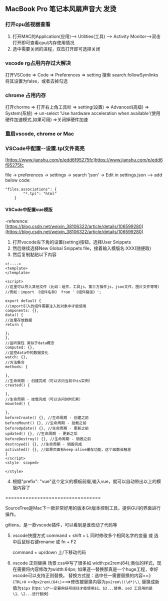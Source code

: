 ## MacBook Pro 笔记本风扇声音大 发烫

### 打开cpu监视器查看

  1. 打开MAC的Application(应用)--> Utilities(工具) --> Activity Monitor-->双击打开即可查看cpu/内存使用情况
  2. 选中需要关闭的进程，双击打开即可选择关闭
  
  
### vscode rg占用内存过大解决

  打开VSCode => Code => Preferences => setting  搜索 search.followSymlinks 将其设置为false，或者去掉勾选

### chrome 占用内存

  打开chorme => 打开右上角工具栏 => setting(设置) => Advanced(高级) => System(系统) => un-select 'Use hardware acceleration when available'(使用硬件加速模式,如果可用) =>关闭掉硬件加速
  
### 重启vscode, chrome or Mac


### VSCode中配置--设置.tpl文件高亮
[https://www.jianshu.com/p/edd6f95275fc]https://www.jianshu.com/p/edd6f95275fc

file -> preferences -> settings -> search 'json'  -> Edit in settings.json --> add below code:
```
"files.associations": {
        "*.tpl": "html"
    }
```

#### VSCode中配置vue模版
-reference: [https://blog.csdn.net/weixin_38106322/article/details/106599280](https://blog.csdn.net/weixin_38106322/article/details/106599280)

1. 打开vscode左下角的设置(setting)按钮，选择User Snippets
2. 然后继续选择New Global Snippets file，接着输入模版名:XXX(随便取)
3. 然后复制黏贴以下内容
```
<!---->
<template>
</template>

<script>
//这里可以导入其他文件（比如：组件，工具js，第三方插件js，json文件，图片文件等等）
//例如：import 《组件名称》 from '《组件路径》';

export default {
//import引入的组件需要注入到对象中才能使用
components: {},
data() {
//这里存放数据
return {

};
},
//监听属性 类似于data概念
computed: {},
//监控data中的数据变化
watch: {},
//方法集合
methods: {

},
//生命周期 - 创建完成（可以访问当前this实例）
created() {

},
//生命周期 - 挂载完成（可以访问DOM元素）
mounted() {

},
beforeCreate() {}, //生命周期 - 创建之前
beforeMount() {}, //生命周期 - 挂载之前
beforeUpdate() {}, //生命周期 - 更新之前
updated() {}, //生命周期 - 更新之后
beforeDestroy() {}, //生命周期 - 销毁之前
destroyed() {}, //生命周期 - 销毁完成
activated() {}, //如果页面有keep-alive缓存功能，这个函数会触发
}
</script>
<style  scoped>

</style>

```
4. 根据"prefix": "vue"这个定义的模板前缀,输入vue，就可以自动带出以上的模版内容了



=================================

SourceTree是Mac下一款非常好用的版本Git版本控制工具，提供GUI的界面进行操作。

gitlens，是一款vscode插件，可以看到是谁改动了代码等



5. vscode快捷方式
   command + shift + L 同时修改多个相同名字的变量 或 选中后鼠标右键rename  或 fn + F2

   command + up/down 上/下移动代码
   
6. vscode 正则替换
场景:css中写了很多如 width:px2rem(64);类似的样式，现在需要将内容修改为width:64px; 如果逐一替换那真是一个huge工程，幸好vscode可以支持正则替换。
替换方式是：选中任一需要替换的内容==》`CTRL+H` ==》`px2rem\(64\)`===>修改被替换内容为`px2rem\((\d*)\)`, 替换成新值为`$1px` (tips: `\d*一定要用括号括住才能使用$1、$2...替换，sed 工具用的是\1、\2...进行替换`)




